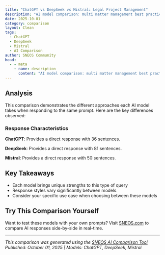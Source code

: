 ```yaml
---
title: "ChatGPT vs DeepSeek vs Mistral: Legal Project Management"
description: "AI model comparison: multi matter management best practices..."
date: 2025-10-01
category: comparison
layout: Clean
tags:
  - ChatGPT
  - DeepSeek
  - Mistral
  - AI Comparison
author: SNEOS Community
head:
  - - meta
    - name: description
      content: "AI model comparison: multi matter management best practices..."
---
```


<ChatComparison
  title="ChatGPT vs DeepSeek vs Mistral: Legal Project Management"
  prompt="multi matter management best practices"
  :responses='{
    "ChatGPT": "Multi-matter management refers to the effective organization and handling of multiple legal cases, projects, or client matters simultaneously, often within law firms or other professional service environments. Best practices for multi-matter management help improve efficiency, reduce errors, ensure compliance, and enhance client service.\n\nHere are some best practices for multi-matter management:\n\n1. Centralized Matter Management System\n- Use a legal practice management or matter management software that centralizes all information related to matters.\n- Ensure the system allows for document management, time tracking, task assignment, billing, and communication.\n\n2. Standardized Processes and Workflows\n- Develop standardized intake processes for new matters to gather all necessary information upfront.\n- Create templates and checklists to streamline document creation and routine tasks.\n- Implement workflows for common matter types to ensure consistency and efficiency.\n\n3. Clear Matter Categorization and Tagging\n- Categorize matters by type, client, status, priority, and deadlines.\n- Use tags or labels to quickly filter and locate matters.\n\n4. Effective Time and Task Management\n- Break down matters into actionable tasks with clear deadlines.\n- Use task management tools to assign and track responsibilities.\n- Prioritize tasks by urgency and importance.\n\n5. Regular Matter Reviews and Updates\n- Schedule regular check-ins or status updates for each matter.\n- Update matter records promptly to reflect progress, communications, and new developments.\n- Monitor deadlines to avoid missed filings or milestones.\n\n6. Transparent Client Communication\n- Maintain clear and documented communication with clients about matter status, billing, and expectations.\n- Use client portals if available to share updates and documents securely.\n\n7. Efficient Document Management\n- Store documents in a structured and searchable format linked to specific matters.\n- Version control documents to track changes over time.\n\n8. Risk and Compliance Management\n- Ensure compliance with relevant legal, ethical, and regulatory requirements.\n- Implement conflict checks and ensure confidentiality across matters.\n\n9. Data Analytics and Reporting\n- Use analytics to monitor matter progress, profitability, and resource allocation.\n- Generate reports to provide insights for continuous improvement.\n\n10. Training and Change Management\n- Train staff on matter management tools and processes.\n- Encourage adoption of best practices through ongoing support and feedback.\n\nImplementing these best practices enables organizations to manage multiple matters effectively, improve client service, optimize resource use, and reduce risks associated with mismanagement.",
    "DeepSeek": "Of course. \u0022Multi-matter management\u0022 refers to the systematic approach to handling a portfolio of legal cases, transactions, or projects (collectively \u0022matters\u0022) simultaneously and efficiently. It\u0027s crucial for in-house legal teams, law firms, and solo practitioners to avoid burnout, reduce risk, and maximize value.\n\nHere are the best practices for multi-matter management, broken down into strategic categories.\n\n---\n\n### 1. Foundational: Centralization \u0026 Standardization\nYou cannot manage what you cannot see. The first step is to bring all matters into a single, organized system.\n\n*   **Implement a Central Matter Intake System:** Every new request, regardless of source (email, phone, walk-in), must be logged through a single portal. This prevents work from being lost in inboxes and provides a true picture of workload.\n*   **Use a Matter-Centric Approach:** Organize everything around the \u0022Matter,\u0022 not the individual document or email. All communications, documents, deadlines, and time entries should be linked to the central matter record.\n*   **Develop \u0026 Use Templates and Playbooks:** Create standard templates for common documents (e.g., NDAs, standard contracts, discovery responses). For complex, recurring matter types (e.g., M\u0026A, litigation), develop detailed playbooks that outline the process, key steps, responsible parties, and best practices.\n*   **Establish Naming Conventions:** Standardize how you name matters, documents, and emails (e.g., \u0060ClientName_MatterType_YYYYMMDD\u0060). This is critical for quick retrieval and organization.\n\n### 2. Technological: Leveraging the Right Tools\nSpreadsheets and email folders are not sufficient for robust multi-matter management.\n\n*   **Invest in a Legal Matter Management Software:** This is non-negotiable for teams of any significant size. Key features to look for include:\n    *   Central matter database/dashboard\n    *   Document management with version control\n    *   Calendar and deadline management (with docketing/rule-based calendaring)\n    *   Time and expense tracking\n    *   Reporting and analytics\n    *   Secure client portals\n*   **Enable Integration:** Your matter management system should integrate with your email (Outlook/Gmail), calendar (Exchange/Google Calendar), document management (SharePoint/NetDocuments), and financial systems. This eliminates duplicate data entry and ensures a single source of truth.\n*   **Utilize Automation:** Automate repetitive tasks such as conflict checks, initial matter intake, deadline reminders, and report generation. This frees up time for high-value legal work.\n\n### 3. Operational: Process \u0026 Workflow\nEfficiency is built on repeatable and scalable processes.\n\n*   **Conduct Rigorous Conflict Checks:** A formal, automated conflict check at intake is essential to prevent ethical breaches.\n*   **Standardize Matter Opening/Closing Procedures:** Have a clear checklist for opening a matter (conflict check, engagement letter, internal team assignment, budget setup) and closing one (final billing, records retention, closing memo).\n*   **Implement Triage and Prioritization:** Not all matters are created equal. Use a system to triage incoming requests based on urgency, complexity, and strategic importance (e.g., Low/Medium/High; or a numerical score).\n*   **Establish Clear Communication Protocols:** Define how and when to communicate with clients and internal stakeholders. Use the matter management system for all matter-related communication to maintain a complete audit trail.\n\n### 4. Financial: Budgeting \u0026 Cost Control\nProactive financial management is key to demonstrating value and controlling costs.\n\n*   **Create and Monitor Matter Budgets:** For every significant matter, create a budget at the outset. Track actual time and expenses against this budget regularly.\n*   **Use Alternative Fee Arrangements (AFAs):** Move beyond the billable hour where possible. Use fixed fees, capped fees, or success fees to align costs with value and make legal spending more predictable.\n*   **Track Key Financial Metrics:** Monitor metrics like **Realization Rate** (what you collect vs. what you bill), **Utilization Rate** (how busy your lawyers are), and **Cost Per Matter**. Use this data to make informed decisions about pricing and resource allocation.\n*   **Conduct Regular Matter Reviews:** Hold periodic (e.g., quarterly) reviews of all active matters to assess financial health, strategic alignment, and resource needs.\n\n### 5. Strategic: Resource Allocation \u0026 Oversight\nThis is about working *on* the practice, not just *in* it.\n\n*   **Match Matter to Expertise:** Assign matters to lawyers based on their specific expertise, current capacity, and development goals. Avoid overloading your top performers while underutilizing others.\n*   **Conduct Portfolio-Level Analysis:** Regularly step back and look at the entire portfolio of matters. Identify trends: What types of matters are most common? Most costly? Which business units generate the most work? Use this to inform strategic planning and outside counsel hiring.\n*   **Implement a Matter Stage/Gate System:** For long-running matters, define clear stages (e.g., Investigation, Discovery, Pre-Trial, Trial). Require a formal review and approval to move from one stage to the next, ensuring strategic alignment before committing more resources.\n*   **Leverage Data for Decision-Making:** Use the data from your matter management system to answer strategic questions: Should we settle or litigate? Is it time to hire a specialist? Which outside counsel firms are most efficient?\n\n### 6. Risk \u0026 Knowledge Management\nProtecting the organization and building institutional knowledge.\n\n*   **Enforce a Consistent Records Retention Policy:** Automate the retention and destruction of matter records based on a defined schedule and legal requirements. This reduces storage costs and legal risk.\n*   **Conduct Post-Matter Reviews (\u0022After Action\u0022 Reports):** After a significant matter concludes, hold a debrief. What went well? What could be improved? Capture these lessons and feed them back into your templates and playbooks.\n*   **Build a Knowledge Management (KM) System:** Use your matter management system to tag and store exemplary work product, research memos, and closing sets. This prevents \u0022reinventing the wheel\u0022 and accelerates work on new matters.\n\n---\n\n### Summary: The Multi-Matter Management Maturity Model\n\n| Level | State | Characteristics |\n| :--- | :--- | :--- |\n| **Reactive** | Chaos | Matters in email/silos, no central view, constant firefighting. |\n| **Proactive** | Control | Centralized system, standardized intake, basic budgeting, and calendars. |\n| **Efficient** | Streamlined | Integrated tech stack, automated workflows, playbooks, AFAs. |\n| **Strategic** | Value-Driven | Portfolio analysis, data-driven decisions, KM, aligned with business goals. |\n\nThe goal is to move from a reactive state to a strategic one, where the legal function is not just a cost center but a strategic partner that actively manages risk and creates value for the organization.",
    "Mistral": "Multi-matter management, often used in legal and project management contexts, involves handling multiple cases, projects, or issues simultaneously. Effective management of these matters requires a structured approach to ensure efficiency, accuracy, and compliance. Here are some best practices for multi-matter management:\n\n### 1. **Centralized Document Management**\n   - **Use a Document Management System (DMS):** Implement a DMS to store, organize, and retrieve documents efficiently.\n   - **Version Control:** Ensure that all versions of documents are tracked and easily accessible.\n   - **Security:** Implement robust security measures to protect sensitive information.\n\n### 2. **Standardized Processes**\n   - **Templates and Checklists:** Use standardized templates and checklists to ensure consistency and completeness.\n   - **Workflow Automation:** Automate repetitive tasks to reduce errors and save time.\n   - **Procedural Guidelines:** Develop clear guidelines for handling different types of matters.\n\n### 3. **Effective Communication**\n   - **Regular Meetings:** Schedule regular meetings to discuss progress, challenges, and next steps.\n   - **Clear Communication Channels:** Use email, instant messaging, and project management tools to keep everyone informed.\n   - **Documentation:** Maintain detailed records of all communications and decisions.\n\n### 4. **Resource Allocation**\n   - **Skill Matching:** Assign tasks to team members based on their skills and expertise.\n   - **Workload Balancing:** Ensure that work is evenly distributed to prevent burnout and maintain productivity.\n   - **Flexibility:** Be prepared to reallocate resources as priorities change.\n\n### 5. **Time Management**\n   - **Prioritization:** Prioritize tasks based on urgency, importance, and deadlines.\n   - **Time Tracking:** Use time-tracking tools to monitor how time is spent on each matter.\n   - **Deadline Management:** Set reminders and alerts for critical deadlines to avoid missed opportunities.\n\n### 6. **Risk Management**\n   - **Identify Risks:** Regularly assess potential risks and develop mitigation strategies.\n   - **Compliance:** Ensure compliance with all relevant laws, regulations, and internal policies.\n   - **Audit Trails:** Maintain detailed audit trails for all actions and decisions.\n\n### 7. **Client Management**\n   - **Client Communication:** Keep clients informed about the status of their matters.\n   - **Expectation Setting:** Clearly communicate timelines, costs, and potential outcomes.\n   - **Feedback Loop:** Regularly seek client feedback to improve service quality.\n\n### 8. **Technology Utilization**\n   - **Project Management Software:** Use tools like Asana, Trello, or Jira to manage tasks and deadlines.\n   - **Collaboration Tools:** Utilize tools like Slack, Microsoft Teams, or Zoom for team collaboration.\n   - **Analytics:** Use data analytics to track performance metrics and identify areas for improvement.\n\n### 9. **Continuous Improvement**\n   - **Review and Reflect:** Regularly review completed matters to identify what worked well and what could be improved.\n   - **Training and Development:** Provide ongoing training and development opportunities for team members.\n   - **Feedback Mechanisms:** Implement mechanisms for team members to provide feedback on processes and tools.\n\n### 10. **Legal and Ethical Considerations**\n   - **Confidentiality:** Ensure that all matters are handled with the utmost confidentiality.\n   - **Conflict of Interest:** Be vigilant about potential conflicts of interest and address them promptly.\n   - **Ethical Standards:** Adhere to professional ethical standards and guidelines.\n\n### 11. **Stakeholder Engagement**\n   - **Internal Stakeholders:** Keep internal stakeholders informed and engaged in the process.\n   - **External Stakeholders:** Maintain open lines of communication with external stakeholders, including clients, vendors, and regulatory bodies.\n\n### 12. **Reporting and Monitoring**\n   - **Progress Reports:** Generate regular progress reports to track the status of each matter.\n   - **KPIs:** Define and monitor key performance indicators (KPIs) to measure success.\n   - **Dashboards:** Use dashboards to provide a visual overview of all matters and their status.\n\nBy implementing these best practices, organizations can effectively manage multiple matters, ensuring that each one receives the attention and resources it needs to be successfully resolved."
  }'
  published-date="21:21"
/>

## Analysis

This comparison demonstrates the different approaches each AI model takes when responding to the same prompt. Here are the key differences observed:

### Response Characteristics

**ChatGPT**: Provides a direct response with 36 sentences. 

**DeepSeek**: Provides a direct response with 81 sentences. 

**Mistral**: Provides a direct response with 50 sentences. 

## Key Takeaways

- Each model brings unique strengths to this type of query
- Response styles vary significantly between models
- Consider your specific use case when choosing between these models

## Try This Comparison Yourself

Want to test these models with your own prompts? Visit [SNEOS.com](https://sneos.com) to compare AI responses side-by-side in real-time.

---

*This comparison was generated using the [SNEOS AI Comparison Tool](https://sneos.com)*
*Published: October 01, 2025 | Models: ChatGPT, DeepSeek, Mistral*
